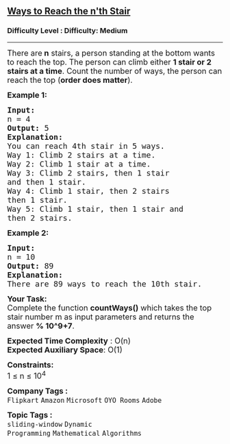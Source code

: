 <h2><a href="https://www.geeksforgeeks.org/problems/count-ways-to-reach-the-nth-stair-1587115620/1?page=4&difficulty=Medium&sortBy=submissions">Ways to Reach the n'th Stair</a></h2><h3>Difficulty Level : Difficulty: Medium</h3><hr><div class="problems_problem_content__Xm_eO"><p><span style="font-size: 18px;">There are<strong> n</strong> stairs, a person standing at the bottom wants to reach the top. The person can climb either <strong>1 stair or 2 stairs at a time</strong>. Count the number of ways, the person can reach the top (<strong>order does matter</strong>).</span></p>
<p><span style="font-size: 18px;"><strong>Example 1:</strong></span></p>
<pre><span style="font-size: 18px;"><strong>Input:
</strong>n = 4
<strong>Output: </strong>5<strong>
Explanation:
</strong>You can reach 4th stair in 5 ways.</span> 
<span style="font-size: 18px;">Way 1: Climb 2 stairs at a time. </span>
<span style="font-size: 18px;">Way 2: Climb 1 stair at a time.</span>
<span style="font-size: 18px;">Way 3: Climb 2 stairs, then 1 stair
and then 1 stair.</span>
<span style="font-size: 18px;">Way 4: Climb 1 stair, then 2 stairs
then 1 stair.</span>
<span style="font-size: 18px;">Way 5: Climb 1 stair, then 1 stair and
then 2 stairs.</span>
</pre>
<p><span style="font-size: 18px;"><strong>Example 2:</strong></span></p>
<pre><span style="font-size: 18px;"><strong>Input:
</strong>n = 10
<strong>Output: </strong>89 
<strong>Explanation: </strong>
There are 89 ways to reach the 10th stair.</span>
</pre>
<p><span style="font-size: 18px;"><strong>Your Task:</strong><br>Complete the function&nbsp;<strong>countWays()</strong>&nbsp;which takes the top stair number m as input parameters&nbsp;and returns the answer&nbsp;<strong>% 10^9+7</strong>.</span></p>
<p><span style="font-size: 18px;"><strong>Expected Time Complexity</strong> : O(n)<br><strong>Expected Auxiliary Space</strong>: O(1)</span></p>
<p><span style="font-size: 18px;"><strong>Constraints:</strong><br>1 ≤ n ≤ 10<sup>4</sup></span></p></div><p><span style=font-size:18px><strong>Company Tags : </strong><br><code>Flipkart</code>&nbsp;<code>Amazon</code>&nbsp;<code>Microsoft</code>&nbsp;<code>OYO Rooms</code>&nbsp;<code>Adobe</code>&nbsp;<br><p><span style=font-size:18px><strong>Topic Tags : </strong><br><code>sliding-window</code>&nbsp;<code>Dynamic Programming</code>&nbsp;<code>Mathematical</code>&nbsp;<code>Algorithms</code>&nbsp;